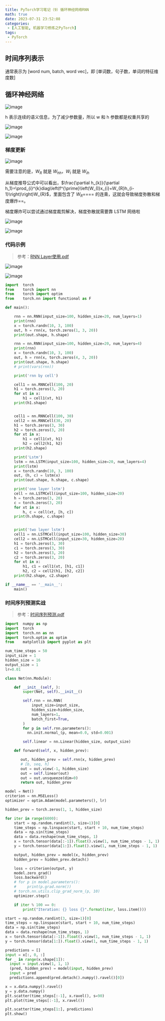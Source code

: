 ```yaml
---
title: PyTorch学习笔记（9）循环神经网络RNN
math: true
date: 2023-07-31 23:52:08
categories:
 - [人工智能, 机器学习修炼之PyTorch]
tags: 
 - PyTorch
---
```


## 时间序列表示

通常表示为 [word num, batch, word vec]，即 [单词数，句子数，单词的特征维度数]

## 循环神经网络

![image](assets/image-20230731233337-ezwgjzd.png)

h 表示连续的语义信息，为了减少参数量，所以 w 和 h 参数都是权重共享的

![image](assets/image-20230731233437-t14th0w.png)

![image](assets/image-20230731233455-8zn64nt.png)

### 梯度更新

![image](assets/image-20230731233747-dr3njom.png)

需要注意的是，$W_R$ 就是 $W_{hh}$，$W_{I}$ 就是 $W_{ih}$  

从梯度推导公式中可以看出，$\frac{\partial h_{k}}{\partial h_1}=\prod_{i}^{k}diag\left(f^{\prime}\left(W_{I}x_{i}+W_{R}h_{i-1}\right)\right)W_{R}$，里面包含了 $W_R$==== 的连乘，这就会导致梯度弥散和梯度爆炸==。

梯度爆炸可以尝试通过梯度裁剪解决，梯度弥散就需要靠 LSTM 网络啦

![image](assets/image-20230731234942-otmzrm0.png)

![image](assets/image-20230731235057-baq148g.png)

### 代码示例

> 参考：[RNN Layer使用.pdf](assets/48-20230731234645-88ob5ej.pdf)

![image](assets/image-20230731234422-i812e55.png)

![image](assets/image-20230731234501-kleomrj.png)

```python
import  torch
from    torch import nn
from    torch import optim
from    torch.nn import functional as F

def main():

    rnn = nn.RNN(input_size=100, hidden_size=20, num_layers=1)
    print(rnn)
    x = torch.randn(10, 3, 100)
    out, h = rnn(x, torch.zeros(1, 3, 20))
    print(out.shape, h.shape)

    rnn = nn.RNN(input_size=100, hidden_size=20, num_layers=4)
    print(rnn)
    x = torch.randn(10, 3, 100)
    out, h = rnn(x, torch.zeros(4, 3, 20))
    print(out.shape, h.shape)
    # print(vars(rnn))

    print('rnn by cell')

    cell1 = nn.RNNCell(100, 20)
    h1 = torch.zeros(3, 20)
    for xt in x:
        h1 = cell1(xt, h1)
    print(h1.shape)


    cell1 = nn.RNNCell(100, 30)
    cell2 = nn.RNNCell(30, 20)
    h1 = torch.zeros(3, 30)
    h2 = torch.zeros(3, 20)
    for xt in x:
        h1 = cell1(xt, h1)
        h2 = cell2(h1, h2)
    print(h2.shape)

    print('Lstm')
    lstm = nn.LSTM(input_size=100, hidden_size=20, num_layers=4)
    print(lstm)
    x = torch.randn(10, 3, 100)
    out, (h, c) = lstm(x)
    print(out.shape, h.shape, c.shape)

    print('one layer lstm')
    cell = nn.LSTMCell(input_size=100, hidden_size=20)
    h = torch.zeros(3, 20)
    c = torch.zeros(3, 20)
    for xt in x:
        h, c = cell(xt, [h, c])
    print(h.shape, c.shape)


    print('two layer lstm')
    cell1 = nn.LSTMCell(input_size=100, hidden_size=30)
    cell2 = nn.LSTMCell(input_size=30, hidden_size=20)
    h1 = torch.zeros(3, 30)
    c1 = torch.zeros(3, 30)
    h2 = torch.zeros(3, 20)
    c2 = torch.zeros(3, 20)
    for xt in x:
        h1, c1 = cell1(xt, [h1, c1])
        h2, c2 = cell2(h1, [h2, c2])
    print(h2.shape, c2.shape)

if __name__ == '__main__':
    main()
```

### 时间序列预测实战

> 参考：[时间序列预测.pdf](assets/49-20230731234850-b3d49pr.pdf)

```python
import  numpy as np
import  torch
import  torch.nn as nn
import  torch.optim as optim
from    matplotlib import pyplot as plt

num_time_steps = 50
input_size = 1
hidden_size = 16
output_size = 1
lr=0.01

class Net(nn.Module):

    def __init__(self, ):
        super(Net, self).__init__()

        self.rnn = nn.RNN(
            input_size=input_size,
            hidden_size=hidden_size,
            num_layers=1,
            batch_first=True,
        )
        for p in self.rnn.parameters():
          nn.init.normal_(p, mean=0.0, std=0.001)

        self.linear = nn.Linear(hidden_size, output_size)

    def forward(self, x, hidden_prev):

       out, hidden_prev = self.rnn(x, hidden_prev)
       # [b, seq, h]
       out = out.view(-1, hidden_size)
       out = self.linear(out)
       out = out.unsqueeze(dim=0)
       return out, hidden_prev

model = Net()
criterion = nn.MSELoss()
optimizer = optim.Adam(model.parameters(), lr)

hidden_prev = torch.zeros(1, 1, hidden_size)

for iter in range(6000):
    start = np.random.randint(3, size=1)[0]
    time_steps = np.linspace(start, start + 10, num_time_steps)
    data = np.sin(time_steps)
    data = data.reshape(num_time_steps, 1)
    x = torch.tensor(data[:-1]).float().view(1, num_time_steps - 1, 1)
    y = torch.tensor(data[1:]).float().view(1, num_time_steps - 1, 1)

    output, hidden_prev = model(x, hidden_prev)
    hidden_prev = hidden_prev.detach()

    loss = criterion(output, y)
    model.zero_grad()
    loss.backward()
    # for p in model.parameters():
    #     print(p.grad.norm())
    # torch.nn.utils.clip_grad_norm_(p, 10)
    optimizer.step()

    if iter % 100 == 0:
        print("Iteration: {} loss {}".format(iter, loss.item()))

start = np.random.randint(3, size=1)[0]
time_steps = np.linspace(start, start + 10, num_time_steps)
data = np.sin(time_steps)
data = data.reshape(num_time_steps, 1)
x = torch.tensor(data[:-1]).float().view(1, num_time_steps - 1, 1)
y = torch.tensor(data[1:]).float().view(1, num_time_steps - 1, 1)

predictions = []
input = x[:, 0, :]
for _ in range(x.shape[1]):
  input = input.view(1, 1, 1)
  (pred, hidden_prev) = model(input, hidden_prev)
  input = pred
  predictions.append(pred.detach().numpy().ravel()[0])

x = x.data.numpy().ravel()
y = y.data.numpy()
plt.scatter(time_steps[:-1], x.ravel(), s=90)
plt.plot(time_steps[:-1], x.ravel())

plt.scatter(time_steps[1:], predictions)
plt.show()
```
